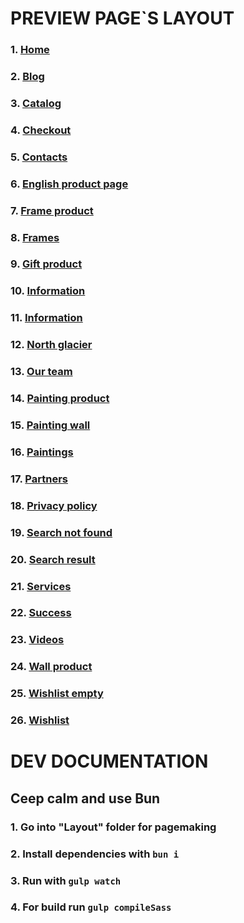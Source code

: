 # PREVIEW PAGE`S LAYOUT
### 1. [Home](https://handmade-hub.github.io/matiss/Layout/dist/index.html)
### 2. [Blog](https://handmade-hub.github.io/matiss/Layout/dist/blog.html)
### 3. [Catalog](https://handmade-hub.github.io/matiss/Layout/dist/catalog.html)
### 4. [Checkout](https://handmade-hub.github.io/matiss/Layout/dist/checkout.html)
### 5. [Contacts](https://handmade-hub.github.io/matiss/Layout/dist/contacts.html)
### 6. [English product page](https://handmade-hub.github.io/matiss/Layout/dist/eng-pp.html)
### 7. [Frame product](https://handmade-hub.github.io/matiss/Layout/dist/frame-product.html)
### 8. [Frames](https://handmade-hub.github.io/matiss/Layout/dist/frames.html)
### 9. [Gift product](https://handmade-hub.github.io/matiss/Layout/dist/frames.html)
### 10. [Information](https://handmade-hub.github.io/matiss/Layout/dist/information.html)
### 11. [Information](https://handmade-hub.github.io/matiss/Layout/dist/moon.html)
### 12. [North glacier](https://handmade-hub.github.io/matiss/Layout/dist/north-glacier.html)
### 13. [Our team](https://handmade-hub.github.io/matiss/Layout/dist/our-team.html)
### 14. [Painting product](https://handmade-hub.github.io/matiss/Layout/dist/painting-product.html)
### 15. [Painting wall](https://handmade-hub.github.io/matiss/Layout/dist/painting-wall.html)
### 16. [Paintings](https://handmade-hub.github.io/matiss/Layout/dist/paintingsl.html)
### 17. [Partners](https://handmade-hub.github.io/matiss/Layout/dist/partners.html)
### 18. [Privacy policy](https://handmade-hub.github.io/matiss/Layout/dist/privacy-policy.html)
### 19. [Search not found](https://handmade-hub.github.io/matiss/Layout/dist/search-not-found.html)
### 20. [Search result](https://handmade-hub.github.io/matiss/Layout/dist/search-result.html)
### 21. [Services](https://handmade-hub.github.io/matiss/Layout/dist/services.html)
### 22. [Success](https://handmade-hub.github.io/matiss/Layout/dist/success.html)
### 23. [Videos](https://handmade-hub.github.io/matiss/Layout/dist/videos.html)
### 24. [Wall product](https://handmade-hub.github.io/matiss/Layout/dist/wall-product.html)
### 25. [Wishlist empty](https://handmade-hub.github.io/matiss/Layout/dist/wishlist-empty.html)
### 26. [Wishlist](https://handmade-hub.github.io/matiss/Layout/dist/wishlist.html)

# DEV DOCUMENTATION

## Ceep calm and use Bun

### 1. Go into "Layout" folder for pagemaking

### 2. Install dependencies with `bun i`

### 3. Run with `gulp watch`

### 4. For build run `gulp compileSass`
